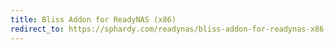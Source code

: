 ```yaml
---
title: Bliss Addon for ReadyNAS (x86)
redirect_to: https://sphardy.com/readynas/bliss-addon-for-readynas-x86
---
```

